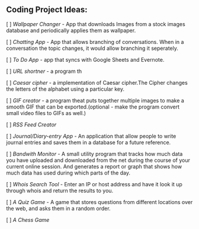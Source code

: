 ## Coding Project Ideas:
   [ ] *Wallpaper Changer* - App that downloads Images from a stock images database and periodically applies them as wallpaper.

   [ ] *Chatting App* - App that allows branching of conversations. When in a conversation the topic changes, it would allow branching it seperately.

   [ ] *To Do App* - app that syncs with Google Sheets and Evernote.

   [ ] *URL shortner* - a program th

   [ ] *Caesar cipher* - a implementation of Caesar cipher.The Cipher changes the letters of the alphabet using a particular key.

   [ ] *GIF creator* - a program theat puts together multiple images to make a smooth GIF that can be exported.(optional - make the program convert small video files to GIFs as well.)

   [ ] *RSS Feed Creator*

   [ ] *Journal/Diary-entry App* - An application that allow people to write journal entries and saves them in a database for a future reference.

   [ ] *Bandwith Monitor* - A small utility program that tracks how much data you have uploaded and downloaded from the net during the course of your current online session. And generates a report or graph that shows how much data has used during which parts of the day.

   [ ] *Whois Search Tool* - Enter an IP or host address and have it look it up through whois and return the results to you.

   [ ] *A Quiz Game* - A game that stores questions from different locations over the web, and asks them in a random order.

   [ ] *A Chess Game* 

